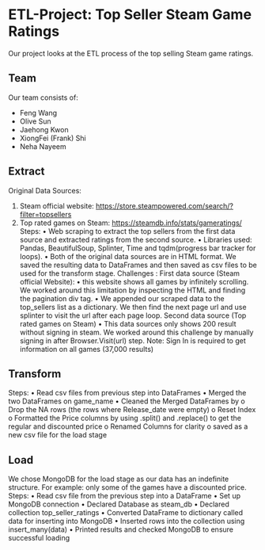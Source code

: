 # ETL-Project: Top Seller Steam Game Ratings

Our project looks at the ETL process of the top selling Steam game ratings.

## Team
Our team consists of:
- Feng Wang
- Olive Sun
- Jaehong Kwon
- XiongFei (Frank) Shi
- Neha Nayeem

## Extract
Original Data Sources: 
1.	Steam official website: https://store.steampowered.com/search/?filter=topsellers
2.	Top rated games on Steam: https://steamdb.info/stats/gameratings/
Steps:
•	Web scraping to extract the top sellers from the first data source and extracted ratings from the second source. 
•	Libraries used: Pandas, BeautifulSoup, Splinter, Time and tqdm(progress bar tracker for loops).
•	Both of the original data sources are in HTML format. We saved the resulting data to DataFrames and then saved as csv files to be used for the transform stage.
Challenges :
First data source (Steam official Website): 
•	this website shows all games by infinitely scrolling. We worked around this limitation by inspecting the HTML and finding the pagination div tag. 
•	We appended our scraped data to the top_sellers list as a dictionary. We then find the next page url and use splinter to visit the url after each page loop.
Second data source (Top rated games on Steam)
•	This data sources only shows 200 result without signing in steam. We worked around this challenge by  manually signing in after Browser.Visit(url) step. Note: Sign In is required to get information on all games (37,000 results)

## Transform
Steps:
•	Read csv files from previous step into DataFrames
•	Merged the two DataFrames on game_name
•	Cleaned the Merged DataFrames by
o	Drop the NA rows (the rows where Release_date were empty)
o	Reset Index 
o	Formatted the Price columns by using .split() and .replace() to get the regular and discounted price
o	Renamed Columns for clarity 
o	 saved as a new csv file for the load stage


## Load
We chose MongoDB for the load stage as our data has an indefinite structure. For example: only some of the games have a discounted price.
Steps:
•	Read csv file from the previous step into a DataFrame 
•	Set up MongoDB connection 
•	Declared Database as steam_db
•	Declared collection top_seller_ratings
•	Converted DataFrame to dictionary called data for inserting into MongoDB
•	Inserted rows into the collection using insert_many(data)
•	Printed results and checked MongoDB to ensure successful loading






